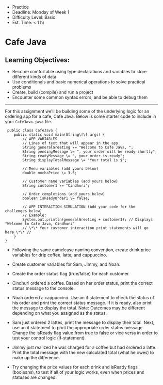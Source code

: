 *   Practice
*   Deadline: Monday of Week 1
*   Difficulty Level: Basic
*   Est. Time: < 1 hr

Cafe Java
=========

##  Learning Objectives:

*   Become comfortable using type declarations and variables to store different kinds of data
*   Use conditionals and basic numerical operations to solve practical problems
*   Create, build (compile) and run a project
*   Encounter some common syntax errors, and be able to debug them

* * *

For this assignment we'll be building some of the underlying logic for an ordering app for a cafe, Cafe Java. Below is some starter code to include in your `CafeJava.java` file.

```
 public class CafeJava {
    public static void main(String\[\] args) {
        // APP VARIABLES
        // Lines of text that will appear in the app. 
        String generalGreeting \= "Welcome to Cafe Java, ";
        String pendingMessage \= ", your order will be ready shortly";
        String readyMessage \= ", your order is ready";
        String displayTotalMessage \= "Your total is $";
        
        // Menu variables (add yours below)
        double mochaPrice \= 3.5;
    
        // Customer name variables (add yours below)
        String customer1 \= "Cindhuri";
    
        // Order completions (add yours below)
        boolean isReadyOrder1 \= false;
    
        // APP INTERACTION SIMULATION (Add your code for the challenges below)
        // Example:
        System.out.println(generalGreeting + customer1); // Displays "Welcome to Cafe Java, Cindhuri"
    	// \*\* Your customer interaction print statements will go here \*\* //
    }
}

```

*   Following the same camelcase naming convention, create drink price variables for drip coffee, latte, and cappuccino.
    
*   Create customer variables for Sam, Jimmy, and Noah.
    
*   Create the order status flag (true/false) for each customer.
    
*   Cindhuri ordered a coffee. Based on her order status, print the correct status message to the console.
    
*   Noah ordered a cappuccino. Use an if statement to check the status of his order and print the correct status message. If it is ready, also print the message to display the total. Note: Outcomes may be different depending on what you assigned as the status.
    
*   Sam just ordered 2 lattes, print the message to display their total. Next, use an if statement to print the appropriate order status message. Change the isReady flag value from true to false or vice versa in order to test your control logic (if-statement).
    
*   Jimmy just realized he was charged for a coffee but had ordered a latte. Print the total message with the new calculated total (what he owes) to make up the difference.
    
*   Try changing the price values for each drink and isReady flags (booleans), to test if all of your logic works, even when prices and statuses are changed.